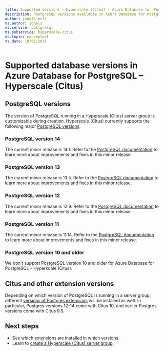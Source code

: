 ```yaml
---
title: Supported versions – Hyperscale (Citus) - Azure Database for PostgreSQL
description: PostgreSQL versions available in Azure Database for PostgreSQL - Hyperscale (Citus)
author: jonels-msft
ms.author: jonels
ms.service: postgresql
ms.subservice: hyperscale-citus
ms.topic: conceptual
ms.date: 10/01/2021
---
```


# Supported database versions in Azure Database for PostgreSQL – Hyperscale (Citus)

## PostgreSQL versions

The version of PostgreSQL running in a Hyperscale (Citus) server group is
customizable during creation. Hyperscale (Citus) currently supports the
following major [PostgreSQL
versions](https://www.postgresql.org/docs/release/):

### PostgreSQL version 14

The current minor release is 14.1. Refer to the [PostgreSQL
documentation](https://www.postgresql.org/docs/14/release-14-1.html) to
learn more about improvements and fixes in this minor release.

### PostgreSQL version 13

The current minor release is 13.5. Refer to the [PostgreSQL
documentation](https://www.postgresql.org/docs/13/release-13-5.html) to
learn more about improvements and fixes in this minor release.

### PostgreSQL version 12

The current minor release is 12.9. Refer to the [PostgreSQL
documentation](https://www.postgresql.org/docs/12/release-12-9.html) to
learn more about improvements and fixes in this minor release.

### PostgreSQL version 11

The current minor release is 11.14. Refer to the [PostgreSQL
documentation](https://www.postgresql.org/docs/11/release-11-14.html) to
learn more about improvements and fixes in this minor release.

### PostgreSQL version 10 and older

We don't support PostgreSQL version 10 and older for Azure Database for
PostgreSQL - Hyperscale (Citus).

## Citus and other extension versions

Depending on which version of PostgreSQL is running in a server group,
different [versions of Postgres extensions](concepts-extensions.md)
will be installed as well. In particular, Postgres versions 12-14 come with
Citus 10, and earlier Postgres versions come with Citus 9.5.

## Next steps

* See which [extensions](concepts-extensions.md) are installed in
  which versions.
* Learn to [create a Hyperscale (Citus) server
  group](quickstart-create-portal.md).
